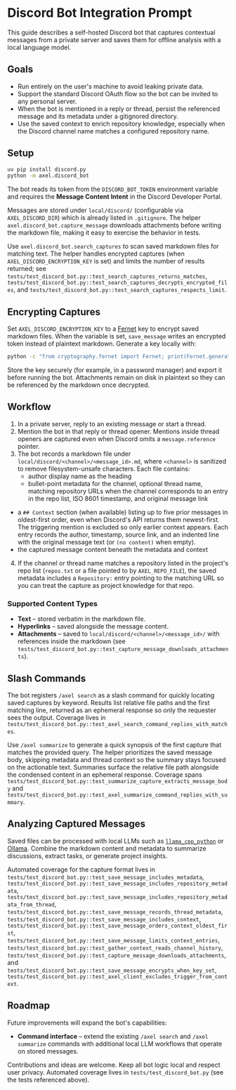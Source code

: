 # Discord Bot Integration Prompt

This guide describes a self-hosted Discord bot that captures contextual messages from a
private server and saves them for offline analysis with a local language model.

## Goals

- Run entirely on the user's machine to avoid leaking private data.
- Support the standard Discord OAuth flow so the bot can be invited to any personal server.
- When the bot is mentioned in a reply or thread, persist the referenced message and its
  metadata under a gitignored directory.
- Use the saved context to enrich repository knowledge, especially when the Discord channel
  name matches a configured repository name.

## Setup

```bash
uv pip install discord.py
python -m axel.discord_bot
```

The bot reads its token from the `DISCORD_BOT_TOKEN` environment variable and requires the
**Message Content Intent** in the Discord Developer Portal.

Messages are stored under `local/discord/` (configurable via `AXEL_DISCORD_DIR`) which is
already listed in `.gitignore`. The helper `axel.discord_bot.capture_message` downloads
attachments before writing the markdown file, making it easy to exercise the behavior in
tests.

Use `axel.discord_bot.search_captures` to scan saved markdown files for matching text. The helper
handles encrypted captures (when `AXEL_DISCORD_ENCRYPTION_KEY` is set) and limits the number of
results returned; see
`tests/test_discord_bot.py::test_search_captures_returns_matches`,
`tests/test_discord_bot.py::test_search_captures_decrypts_encrypted_files`, and
`tests/test_discord_bot.py::test_search_captures_respects_limit`.

## Encrypting Captures

Set `AXEL_DISCORD_ENCRYPTION_KEY` to a
[Fernet](https://cryptography.io/en/latest/fernet/) key to encrypt saved markdown files.
When the variable is set, `save_message` writes an encrypted token instead of plaintext
markdown. Generate a key locally with:

```bash
python -c "from cryptography.fernet import Fernet; print(Fernet.generate_key().decode())"
```

Store the key securely (for example, in a password manager) and export it before running
the bot. Attachments remain on disk in plaintext so they can be referenced by the markdown
once decrypted.

## Workflow

1. In a private server, reply to an existing message or start a thread.
2. Mention the bot in that reply or thread opener. Mentions inside thread openers are
   captured even when Discord omits a ``message.reference`` pointer.
3. The bot records a markdown file under
   `local/discord/<channel>/<message_id>.md`, where `<channel>` is sanitized to remove
   filesystem-unsafe characters. Each file contains:
   - author display name as the heading
   - bullet-point metadata for the channel, optional thread name, matching repository
     URLs when the channel corresponds to an entry in the repo list, ISO 8601 timestamp,
     and original message link
  - a `## Context` section (when available) listing up to five prior messages in
    oldest-first order, even when Discord's API returns them newest-first. The
    triggering mention is excluded so only earlier context appears. Each entry records
    the author, timestamp, source link, and an indented line with the original message text
    (or `(no content)` when empty).
   - the captured message content beneath the metadata and context
4. If the channel or thread name matches a repository listed in the project's repo
   list (`repos.txt` or a file pointed to by `AXEL_REPO_FILE`), the saved metadata
   includes a `Repository:` entry pointing to the matching URL so you can treat the
   capture as project knowledge for that repo.

### Supported Content Types

- **Text** – stored verbatim in the markdown file.
- **Hyperlinks** – saved alongside the message content.
- **Attachments** – saved to `local/discord/<channel>/<message_id>/` with references inside the
  markdown (see `tests/test_discord_bot.py::test_capture_message_downloads_attachments`).

## Slash Commands

The bot registers `/axel search` as a slash command for quickly locating saved captures by
keyword. Results list relative file paths and the first matching line, returned as an
ephemeral response so only the requester sees the output. Coverage lives in
`tests/test_discord_bot.py::test_axel_search_command_replies_with_matches`.

Use `/axel summarize` to generate a quick synopsis of the first capture that matches the
provided query. The helper prioritizes the saved message body, skipping metadata and
thread context so the summary stays focused on the actionable text. Summaries surface the
relative file path alongside the condensed content in an ephemeral response. Coverage
spans `tests/test_discord_bot.py::test_summarize_capture_extracts_message_body` and
`tests/test_discord_bot.py::test_axel_summarize_command_replies_with_summary`.

## Analyzing Captured Messages

Saved files can be processed with local LLMs such as
[`llama_cpp_python`](https://pypi.org/project/llama-cpp-python/) or
[Ollama](https://github.com/ollama/ollama). Combine the markdown content and metadata to
summarize discussions, extract tasks, or generate project insights.

Automated coverage for the capture format lives in
`tests/test_discord_bot.py::test_save_message_includes_metadata`,
`tests/test_discord_bot.py::test_save_message_includes_repository_metadata`,
`tests/test_discord_bot.py::test_save_message_includes_repository_metadata_from_thread`,
`tests/test_discord_bot.py::test_save_message_records_thread_metadata`,
`tests/test_discord_bot.py::test_save_message_includes_context`,
`tests/test_discord_bot.py::test_save_message_orders_context_oldest_first`,
`tests/test_discord_bot.py::test_save_message_limits_context_entries`,
`tests/test_discord_bot.py::test_gather_context_reads_channel_history`,
`tests/test_discord_bot.py::test_capture_message_downloads_attachments`, and
`tests/test_discord_bot.py::test_save_message_encrypts_when_key_set`,
`tests/test_discord_bot.py::test_axel_client_excludes_trigger_from_context`.

## Roadmap

Future improvements will expand the bot's capabilities:

- **Command interface** – extend the existing `/axel search` and `/axel summarize`
  commands with additional local LLM workflows that operate on stored messages.

Contributions and ideas are welcome. Keep all bot logic local and respect user privacy.
Automated coverage lives in `tests/test_discord_bot.py` (see the tests referenced above).
